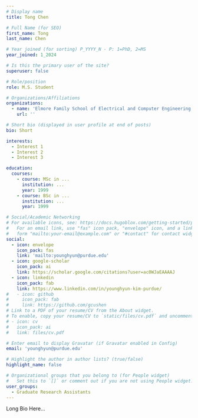 ```yaml
---
# Display name
title: Tong Chen

# Full Name (for SEO)
first_name: Tong
last_name: Chen

# Year joined (for sorting) P_YYYY_N - P: 1=PhD, 2=MS
year_joined: 1_2024

# Is this the primary user of the site?
superuser: false

# Role/position
role: M.S. Student

# Organizations/Affiliations
organizations:
  - name: 'Elmore Family School of Electrical and Computer Engineering'
    url: ''

# Short bio (displayed in user profile at end of posts)
bio: Short

interests:
  - Interest 1
  - Interest 2
  - Interest 3

education:
  courses:
    - course: MSc in ...
      institution: ...
      year: 1999
    - course: BSc in ...
      institution: ...
      year: 1999

# Social/Academic Networking
# For available icons, see: https://docs.hugoblox.com/getting-started/page-builder/#icons
#   For an email link, use "fas" icon pack, "envelope" icon, and a link in the
#   form "mailto:your-email@example.com" or "#contact" for contact widget.
social:
  - icon: envelope
    icon_pack: fas
    link: 'mailto:younghyun@purdue.edu'
  - icon: google-scholar
    icon_pack: ai
    link: https://scholar.google.com/citations?user=ac0WJaEAAAAJ
  - icon: linkedin
    icon_pack: fab
    link: https://www.linkedin.com/in/younghyun-kim-purdue/
#   - icon: github
#     icon_pack: fab
#     link: https://github.com/gcushen
# Link to a PDF of your resume/CV from the About widget.
# To enable, copy your resume/CV to `static/files/cv.pdf` and uncomment the lines below.
# - icon: cv
#   icon_pack: ai
#   link: files/cv.pdf

# Enter email to display Gravatar (if Gravatar enabled in Config)
email: 'younghyun@purdue.edu'

# Highlight the author in author lists? (true/false)
highlight_name: false

# Organizational groups that you belong to (for People widget)
#   Set this to `[]` or comment out if you are not using People widget.
user_groups:
  - Graduate Research Assistants
---
```


Long Bio Here...